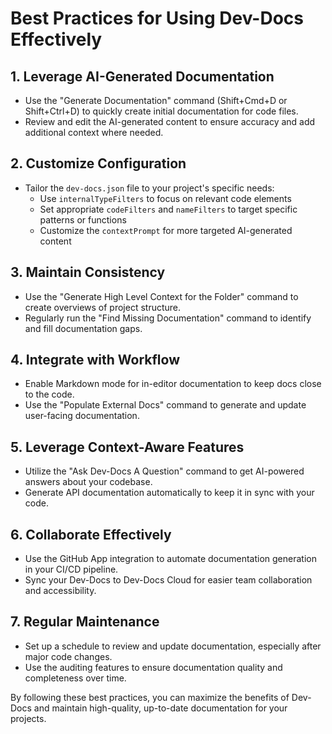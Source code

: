 # Best Practices for Using Dev-Docs Effectively

## 1. Leverage AI-Generated Documentation

- Use the "Generate Documentation" command (Shift+Cmd+D or Shift+Ctrl+D) to quickly create initial documentation for code files.
- Review and edit the AI-generated content to ensure accuracy and add additional context where needed.

## 2. Customize Configuration

- Tailor the `dev-docs.json` file to your project's specific needs:
  - Use `internalTypeFilters` to focus on relevant code elements
  - Set appropriate `codeFilters` and `nameFilters` to target specific patterns or functions
  - Customize the `contextPrompt` for more targeted AI-generated content

## 3. Maintain Consistency

- Use the "Generate High Level Context for the Folder" command to create overviews of project structure.
- Regularly run the "Find Missing Documentation" command to identify and fill documentation gaps.

## 4. Integrate with Workflow

- Enable Markdown mode for in-editor documentation to keep docs close to the code.
- Use the "Populate External Docs" command to generate and update user-facing documentation.

## 5. Leverage Context-Aware Features

- Utilize the "Ask Dev-Docs A Question" command to get AI-powered answers about your codebase.
- Generate API documentation automatically to keep it in sync with your code.

## 6. Collaborate Effectively

- Use the GitHub App integration to automate documentation generation in your CI/CD pipeline.
- Sync your Dev-Docs to Dev-Docs Cloud for easier team collaboration and accessibility.

## 7. Regular Maintenance

- Set up a schedule to review and update documentation, especially after major code changes.
- Use the auditing features to ensure documentation quality and completeness over time.

By following these best practices, you can maximize the benefits of Dev-Docs and maintain high-quality, up-to-date documentation for your projects.